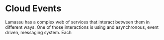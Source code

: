 # Cloud Events

Lamassu has a complex web of services that interact between them in different ways. One of those interactions is using and asynchronous, event driven, messaging system. Each 